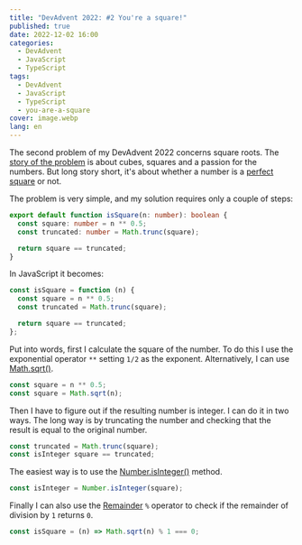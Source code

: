 ```yaml
---
title: "DevAdvent 2022: #2 You're a square!"
published: true
date: 2022-12-02 16:00
categories:
  - DevAdvent
  - JavaScript
  - TypeScript
tags:
  - DevAdvent
  - JavaScript
  - TypeScript
  - you-are-a-square
cover: image.webp
lang: en
---
```


The second problem of my DevAdvent 2022 concerns square roots. The [story of the problem](https://www.codewars.com/kata/54c27a33fb7da0db0100040e) is about cubes, squares and a passion for the numbers. But long story short, it's about whether a number is a [perfect square](https://en.wikipedia.org/wiki/Square_number) or not.

The problem is very simple, and my solution requires only a couple of steps:

```ts
export default function isSquare(n: number): boolean {
  const square: number = n ** 0.5;
  const truncated: number = Math.trunc(square);

  return square == truncated;
}
```

In JavaScript it becomes:

```js
const isSquare = function (n) {
  const square = n ** 0.5;
  const truncated = Math.trunc(square);

  return square == truncated;
};
```

Put into words, first I calculate the square of the number. To do this I use the exponential operator `**` setting `1/2` as the exponent. Alternatively, I can use [Math.sqrt()](https://developer.mozilla.org/en-US/docs/Web/JavaScript/Reference/Global_Objects/Math/sqrt).

```js
const square = n ** 0.5;
const square = Math.sqrt(n);
```

Then I have to figure out if the resulting number is integer. I can do it in two ways. The long way is by truncating the number and checking that the result is equal to the original number.

```js
const truncated = Math.trunc(square);
const isInteger square == truncated;
```

The easiest way is to use the [Number.isInteger()](https://developer.mozilla.org/en-US/docs/Web/JavaScript/Reference/Global_Objects/Number/isInteger) method.

```js
const isInteger = Number.isInteger(square);
```

Finally I can also use the [Remainder](https://developer.mozilla.org/en-US/docs/Web/JavaScript/Reference/Operators/Remainder) `%` operator to check if the remainder of division by `1` returns `0`.

```js
const isSquare = (n) => Math.sqrt(n) % 1 === 0;
```
